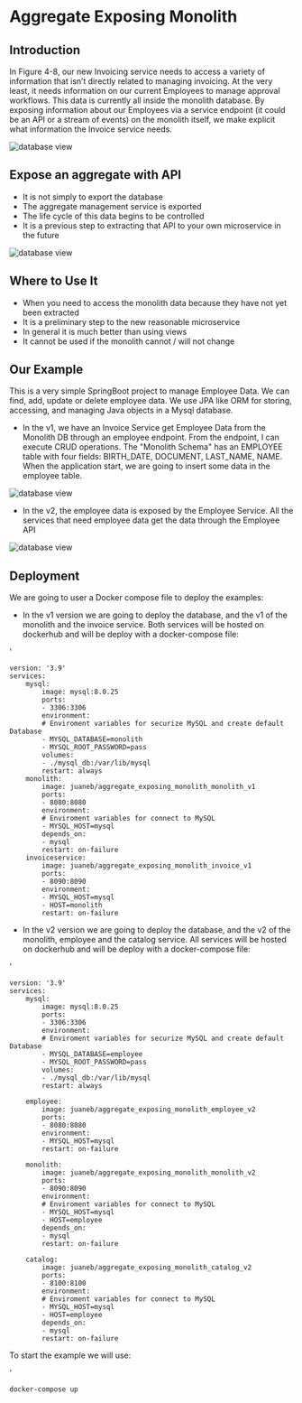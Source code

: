 # Aggregate Exposing Monolith

## Introduction
In Figure 4-8, our new Invoicing service needs to access a variety of information that isn’t directly related to managing invoicing. At the very least, it needs information on our current Employees to manage approval workflows. This data is currently all inside the monolith database. By exposing information about our Employees via a service endpoint (it could be an API or a stream of events) on the monolith itself, we make explicit what information the Invoice service needs.


![database view](images/AggregateExposingMonolith.jpg)

## Expose an aggregate with API

- It is not simply to export the database
- The aggregate management service is exported
- The life cycle of this data begins to be controlled
- It is a previous step to extracting that API to your own microservice in the future

![database view](images/AggregateExposingMonolith_v2.jpg)

## Where to Use It

-  When you need to access the monolith data because they have not yet been extracted
- It is a preliminary step to the new reasonable microservice
- In general it is much better than using views
- It cannot be used if the monolith cannot / will not change

## Our Example

This is a very simple SpringBoot project to manage Employee Data. We can find, add, update or delete employee data. We use JPA like ORM for storing, accessing, and managing Java objects in a Mysql database.

- In the v1, we have an Invoice Service get Employee Data from the Monolith DB through an employee endpoint. From the endpoint, I can execute CRUD operations. The "Monolith Schema" has an EMPLOYEE table with four fields: BIRTH_DATE, DOCUMENT, LAST_NAME, NAME. When the application start, we are going to insert some data in the employee table.

![database view](images/AggregateExposingMonolith.jpg)

- In the v2, the employee data is exposed by the Employee Service. All the services that need employee data get the data through the Employee API

![database view](images/AggregateExposingMonolith_v2.jpg)


## Deployment

We are going to user a Docker compose file to deploy the examples: 

- In the v1 version we are going to deploy the database, and the v1 of the monolith and the invoice service. Both services  will be hosted on dockerhub and will be deploy with a docker-compose file:

'

    version: '3.9'
    services:
        mysql:
            image: mysql:8.0.25
            ports:
            - 3306:3306
            environment:
            # Enviroment variables for securize MySQL and create default Database
            - MYSQL_DATABASE=monolith
            - MYSQL_ROOT_PASSWORD=pass
            volumes:
            - ./mysql_db:/var/lib/mysql
            restart: always
        monolith:
            image: juaneb/aggregate_exposing_monolith_monolith_v1
            ports:
            - 8080:8080
            environment:
            # Enviroment variables for connect to MySQL
            - MYSQL_HOST=mysql
            depends_on:
            - mysql
            restart: on-failure
        invoiceservice:
            image: juaneb/aggregate_exposing_monolith_invoice_v1
            ports:
            - 8090:8090
            environment:
            - MYSQL_HOST=mysql
            - HOST=monolith
            restart: on-failure




- In the v2 version we are going to deploy the database, and the v2 of the monolith, employee and the catalog service. All services  will be hosted on dockerhub and will be deploy with a docker-compose file:

'

    version: '3.9'
    services:
        mysql:
            image: mysql:8.0.25
            ports:
            - 3306:3306
            environment:
            # Enviroment variables for securize MySQL and create default Database
            - MYSQL_DATABASE=employee
            - MYSQL_ROOT_PASSWORD=pass
            volumes:
            - ./mysql_db:/var/lib/mysql
            restart: always   

        employee:
            image: juaneb/aggregate_exposing_monolith_employee_v2
            ports:
            - 8080:8080
            environment:
            - MYSQL_HOST=mysql        
            restart: on-failure

        monolith:
            image: juaneb/aggregate_exposing_monolith_monolith_v2
            ports:
            - 8090:8090
            environment:
            # Enviroment variables for connect to MySQL
            - MYSQL_HOST=mysql
            - HOST=employee
            depends_on:
            - mysql
            restart: on-failure

        catalog:
            image: juaneb/aggregate_exposing_monolith_catalog_v2
            ports:
            - 8100:8100
            environment:
            # Enviroment variables for connect to MySQL
            - MYSQL_HOST=mysql
            - HOST=employee
            depends_on:
            - mysql
            restart: on-failure


To start the example we will use:

' 

    docker-compose up